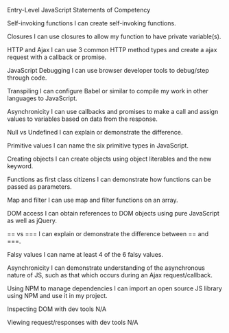 Entry-Level JavaScript Statements of Competency

Self-invoking functions
I can create self-invoking functions.


Closures
I can use closures to allow my function to have private variable(s).


HTTP and Ajax
I can use 3 common HTTP method types and create a ajax request with a callback or promise.


JavaScript Debugging
I can use browser developer tools to debug/step through code.


Transpiling
I can configure Babel or similar to compile my work in other languages to JavaScript.


Asynchronicity
I can use callbacks and promises to make a call and assign values to variables based on data from the response.


Null vs Undefined
I can explain or demonstrate the difference.


Primitive values
I can name the six primitive types in JavaScript.


Creating objects
I can create objects using object literables and the new keyword.


Functions as first class citizens
I can demonstrate how functions can be passed as parameters.


Map and filter
I can use map and filter functions on an array.


DOM access
I can obtain references to DOM objects using pure JavaScript as well as jQuery.


== vs ===
I can explain or demonstrate the difference between == and ===.


Falsy values
I can name at least 4 of the 6 falsy values.


Asynchronicity
I can demonstrate understanding of the asynchronous nature of JS, such as that which occurs during an Ajax request/callback.


Using NPM to manage dependencies
I can import an open source JS library using NPM and use it in my project.


Inspecting DOM with dev tools
N/A


Viewing request/responses with dev tools
N/A



